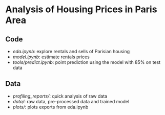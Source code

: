 # Analysis of Housing Prices in Paris Area

## Code
- *eda.ipynb*: explore rentals and sells of Parisian housing
- *model.ipynb*: estimate rentals prices
- *tools/predict.ipynb*: point prediction using the model with 85% on test data

## Data
- *profiling_reports/*: quick analysis of raw data
- *data/*: raw data, pre-processed data and trained model
- *plots/*: plots exports from eda.ipynb

